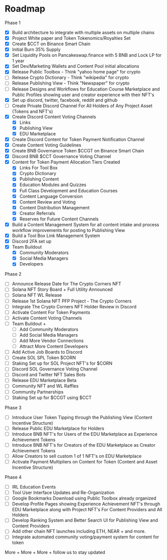 # Roadmap

Phase 1

* [x] Build architecture to integrate with multiple assets on multiple chains
* [x] Project White paper and Token Tokenomics/Royalties Set
* [x] Create $CCT on Binance Smart Chain
* [x] Initial Burn 35% Supply
* [x] Set Liquidity Pools on Pancakeswap.finance with 5 BNB and Lock LP for 1 year
* [x] Set Dev/Marketing Wallets and Content Pool initial allocations
* [x] Release Public Toolbox - Think "yahoo home page" for crypto
* [ ] Release Crypto Dictionary - Think "wikipedia" for crypto
* [ ] Release Publishing View - Think "Newspaper" for crypto&#x20;
* [ ] Release Designs and Workflows for Education Course Marketplace and Public Profiles showing user and creator experience with their NFT's
* [x] Set up discord, twitter, facebook, reddit and github
* [ ] Create Private Discord Channel For All Holders of Any Project Asset (Tokens and NFT's)
* [x] Create Discord Content Voting Channels
  * [x] Links
  * [x] Publishing View
  * [x] EDU Marketplace
* [x] Create Discord Content for Token Payment Notification Channel
* [x] Create Content Voting Guidelines
* [x] Create BNB Governance Token $CCGT on Binance Smart Chain
* [x] Discord BNB $CCT Governance Voting Channel
* [x] Content for Token Payment Allocation Tiers Created
  * [x] Links For Tool Box
  * [x] Crypto Dictionary
  * [x] Publishing Content
  * [x] Education Modules and Quizzes
  * [x] Full Class Development and Education Courses
  * [x] Content Language Conversion
  * [x] Content Review and Voting
  * [x] Content Distribution Management
  * [x] Creator Referrals
  * [x] Reserves for Future Content Channels
* [x] Build a Content Management System for all content intake and process workflow improvements for posting to Publishing View
* [x] Build a Tool Box Link Management System&#x20;
* [x] Discord 2FA set up
* [x] Team Buildout
  * [x] Community Moderators
  * [x] Social Media Managers
  * [x] Developers

Phase 2

* [ ] Announce Release Date for The Crypto Corners NFT
* [ ] Solana NFT Story Board + Full Utility Announced
* [ ] Solana NFT WL Release&#x20;
* [ ] Release 1st Solana NFT PFP Project - The Crypto Corners
* [ ] Integrate The Crypto Corners NFT Holder Review in Discord
* [ ] Activate Content For Token Payments
* [ ] Activate Content Voting Channels
* [ ] Team Buildout +&#x20;
  * [ ] Add Community Moderators
  * [ ] Add Social Media Managers
  * [ ] Add More Vendor Connections
  * [ ] Attract More Content Developers
* [ ] Add Active Job Boards to Discord
* [ ] Create SOL SPL Token $CORN
* [ ] Staking Set up for SOL Project NFT's for $CORN
* [ ] Discord SOL Governance Voting Channel
* [ ] Discord and Twitter NFT Sales Bots
* [ ] Release EDU Marketplace Beta
* [ ] Community NFT and WL Raffles&#x20;
* [ ] Community Partnerships
* [ ] Staking Set up for $CCGT using $CCT

Phase 3

* [ ] Introduce User Token Tipping through the Publishing View (Content Incentive Structure)
* [ ] Release Public EDU Marketplace for Holders
* [ ] Introduce BNB NFT's for Users of the EDU Marketplace as Experience Achievement Tokens
* [ ] Introduce BNB NFT's for Creators of the EDU Marketplace as Creator Achievement Tokens&#x20;
* [ ] Allow Creators to sell custom 1 of 1 NFT's on EDU Marketplace
* [ ] Activate Payment Multipliers on Content for Token (Content and Asset Incentive Structure)

Phase 4

* [ ] IRL Education Events&#x20;
* [ ] Tool User Interface Updates and Re-Organization
* [ ] Google Bookmarks Download using Public Toolbox already organized
* [ ] Develop Profile Pages showing Experience Achievement NFT's through EDU Marketplace along with Project NFT's For Content Providers and All Holders
* [ ] Develop Ranking System and Better Search UI for Publishing View and Content Providers&#x20;
* [ ] Add other chain NFT launches including ETH, NEAR + and more.
* [ ] Integrate automated community voting/payment system for content for token&#x20;

More + More + More + follow us to stay updated

